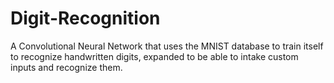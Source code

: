 # Digit-Recognition
A Convolutional Neural Network that uses the MNIST database to train itself to recognize handwritten digits, expanded to be able to intake custom inputs and recognize them.
